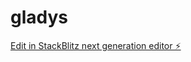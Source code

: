 # gladys

[Edit in StackBlitz next generation editor ⚡️](https://stackblitz.com/~/github.com/brandobuilds/gladys)